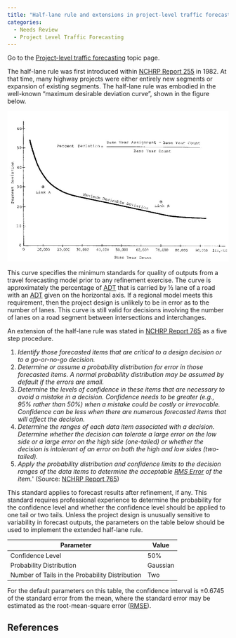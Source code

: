 ```yaml
---
title: "Half-lane rule and extensions in project-level traffic forecasting"
categories:
  - Needs Review
  - Project Level Traffic Forecasting
---
```


Go to the [Project-level traffic forecasting](Project_level_traffic_forecasting) topic page.

The half-lane rule was first introduced within [ NCHRP Report 255](NCHRP_Report_765) in 1982. At that time, many highway projects were either entirely new segments or expansion of existing segments. The half-lane rule was embodied in the well-known “maximum desirable deviation curve”, shown in the figure below.

![](MaximumDesirableDeviation.jpg "MaximumDesirableDeviation.jpg")

This curve specifies the minimum standards for quality of outputs from a travel forecasting model prior to any refinement exercise. The curve is approximately the percentage of [ADT](Average_Daily_Traffic) that is carried by ½ lane of a road with an [ADT](Average_Daily_Traffic) given on the horizontal axis. If a regional model meets this requirement, then the project design is unlikely to be in error as to the number of lanes. This curve is still valid for decisions involving the number of lanes on a road segment between intersections and interchanges.

An extension of the half-lane rule was stated in [NCHRP Report 765](NCHRP_Report_765) as a five step procedure.

1.  *Identify those forecasted items that are critical to a design decision or to a go-or-no-go decision.*
2.  *Determine or assume a probability distribution for error in those forecasted items. A normal probability distribution may be assumed by default if the errors are small.*
3.  *Determine the levels of confidence in these items that are necessary to avoid a mistake in a decision. Confidence needs to be greater (e.g., 95% rather than 50%) when a mistake could be costly or irrevocable. Confidence can be less when there are numerous forecasted items that will affect the decision.*
4.  *Determine the ranges of each data item associated with a decision. Determine whether the decision can tolerate a large error on the low side or a large error on the high side (one-tailed) or whether the decision is intolerant of an error on both the high and low sides (two-tailed).*
5.  *Apply the probability distribution and confidence limits to the decision ranges of the data items to determine the acceptable [RMS Error](https://en.wikipedia.org/wiki/Root-mean-square_deviation) of the item.*' (Source: [NCHRP Report 765](NCHRP_Report_765))

This standard applies to forecast results after refinement, if any. This standard requires professional experience to determine the probability for the confidence level and whether the confidence level should be applied to one tail or two tails. Unless the project design is unusually sensitive to variability in forecast outputs, the parameters on the table below should be used to implement the extended half-lane rule.

| Parameter                                       | Value    |
|-------------------------------------------------|----------|
| Confidence Level                                | 50%      |
| Probability Distribution                        | Gaussian |
| Number of Tails in the Probability Distribution | Two      |

For the default parameters on this table, the confidence interval is ±0.6745 of the standard error from the mean, where the standard error may be estimated as the root-mean-square error ([RMSE](https://en.wikipedia.org/wiki/Root-mean-square_deviation)).

References
----------

